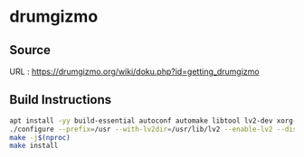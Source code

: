 # drumgizmo

## Source
URL : https://drumgizmo.org/wiki/doku.php?id=getting_drumgizmo

## Build Instructions
```sh
apt install -yy build-essential autoconf automake libtool lv2-dev xorg-dev libsndfile1-dev
./configure --prefix=/usr --with-lv2dir=/usr/lib/lv2 --enable-lv2 --disable-cli
make -j$(nproc)
make install
```
